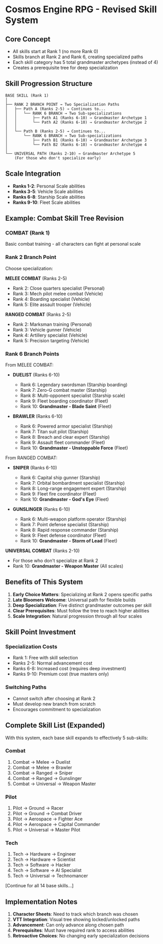 # Cosmos Engine RPG - Revised Skill System

## Core Concept
- All skills start at Rank 1 (no more Rank 0)
- Skills branch at Rank 2 and Rank 6, creating specialized paths
- Each skill category has 5 total grandmaster archetypes (instead of 4)
- Creates a prerequisite tree for deep specialization

## Skill Progression Structure

```
BASE SKILL (Rank 1)
│
├── RANK 2 BRANCH POINT → Two Specialization Paths
│   ├── Path A (Ranks 2-5) → Continues to...
│   │   └── RANK 6 BRANCH → Two Sub-specializations
│   │       ├── Path A1 (Ranks 6-10) → Grandmaster Archetype 1
│   │       └── Path A2 (Ranks 6-10) → Grandmaster Archetype 2
│   │
│   └── Path B (Ranks 2-5) → Continues to...
│       └── RANK 6 BRANCH → Two Sub-specializations
│           ├── Path B1 (Ranks 6-10) → Grandmaster Archetype 3
│           └── Path B2 (Ranks 6-10) → Grandmaster Archetype 4
│
└── UNIVERSAL PATH (Ranks 2-10) → Grandmaster Archetype 5
    (For those who don't specialize early)
```

## Scale Integration
- **Ranks 1-2**: Personal Scale abilities
- **Ranks 3-5**: Vehicle Scale abilities
- **Ranks 6-8**: Starship Scale abilities
- **Ranks 9-10**: Fleet Scale abilities

## Example: Combat Skill Tree Revision

### COMBAT (Rank 1)
Basic combat training - all characters can fight at personal scale

### Rank 2 Branch Point
Choose specialization:

**MELEE COMBAT** (Ranks 2-5)
- Rank 2: Close quarters specialist (Personal)
- Rank 3: Mech pilot melee combat (Vehicle)
- Rank 4: Boarding specialist (Vehicle)
- Rank 5: Elite assault trooper (Vehicle)

**RANGED COMBAT** (Ranks 2-5)
- Rank 2: Marksman training (Personal)
- Rank 3: Vehicle gunner (Vehicle)
- Rank 4: Artillery specialist (Vehicle)
- Rank 5: Precision targeting (Vehicle)

### Rank 6 Branch Points

From MELEE COMBAT:
- **DUELIST** (Ranks 6-10)
  - Rank 6: Legendary swordsman (Starship boarding)
  - Rank 7: Zero-G combat master (Starship)
  - Rank 8: Multi-opponent specialist (Starship scale)
  - Rank 9: Fleet boarding coordinator (Fleet)
  - Rank 10: **Grandmaster - Blade Saint** (Fleet)

- **BRAWLER** (Ranks 6-10)
  - Rank 6: Powered armor specialist (Starship)
  - Rank 7: Titan suit pilot (Starship)
  - Rank 8: Breach and clear expert (Starship)
  - Rank 9: Assault fleet commander (Fleet)
  - Rank 10: **Grandmaster - Unstoppable Force** (Fleet)

From RANGED COMBAT:
- **SNIPER** (Ranks 6-10)
  - Rank 6: Capital ship gunner (Starship)
  - Rank 7: Orbital bombardment specialist (Starship)
  - Rank 8: Long-range engagement expert (Starship)
  - Rank 9: Fleet fire coordinator (Fleet)
  - Rank 10: **Grandmaster - God's Eye** (Fleet)

- **GUNSLINGER** (Ranks 6-10)
  - Rank 6: Multi-weapon platform operator (Starship)
  - Rank 7: Point defense specialist (Starship)
  - Rank 8: Rapid response commander (Starship)
  - Rank 9: Fleet defense coordinator (Fleet)
  - Rank 10: **Grandmaster - Storm of Lead** (Fleet)

**UNIVERSAL COMBAT** (Ranks 2-10)
- For those who don't specialize at Rank 2
- Rank 10: **Grandmaster - Weapon Master** (All scales)

## Benefits of This System

1. **Early Choice Matters**: Specializing at Rank 2 opens specific paths
2. **Late Bloomers Welcome**: Universal path for flexible builds
3. **Deep Specialization**: Five distinct grandmaster outcomes per skill
4. **Clear Prerequisites**: Must follow the tree to reach higher abilities
5. **Scale Integration**: Natural progression through all four scales

## Skill Point Investment

### Specialization Costs
- Rank 1: Free with skill selection
- Ranks 2-5: Normal advancement cost
- Ranks 6-8: Increased cost (requires deep investment)
- Ranks 9-10: Premium cost (true masters only)

### Switching Paths
- Cannot switch after choosing at Rank 2
- Must develop new branch from scratch
- Encourages commitment to specialization

## Complete Skill List (Expanded)

With this system, each base skill expands to effectively 5 sub-skills:

### Combat
1. Combat → Melee → Duelist
2. Combat → Melee → Brawler
3. Combat → Ranged → Sniper
4. Combat → Ranged → Gunslinger
5. Combat → Universal → Weapon Master

### Pilot
1. Pilot → Ground → Racer
2. Pilot → Ground → Combat Driver
3. Pilot → Aerospace → Fighter Ace
4. Pilot → Aerospace → Capital Commander
5. Pilot → Universal → Master Pilot

### Tech
1. Tech → Hardware → Engineer
2. Tech → Hardware → Scientist
3. Tech → Software → Hacker
4. Tech → Software → AI Specialist
5. Tech → Universal → Technomancer

[Continue for all 14 base skills...]

## Implementation Notes

1. **Character Sheets**: Need to track which branch was chosen
2. **VTT Integration**: Visual tree showing locked/unlocked paths
3. **Advancement**: Can only advance along chosen path
4. **Prerequisites**: Must have required rank to access abilities
5. **Retroactive Choices**: No changing early specialization decisions